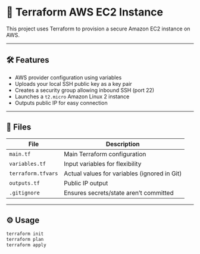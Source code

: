 # 🚀 Terraform AWS EC2 Instance

This project uses Terraform to provision a secure Amazon EC2 instance on AWS.

---

## 🛠️ Features

- AWS provider configuration using variables
- Uploads your local SSH public key as a key pair
- Creates a security group allowing inbound SSH (port 22)
- Launches a `t2.micro` Amazon Linux 2 instance
- Outputs public IP for easy connection

---

## 🧾 Files

| File              | Description                         |
|-------------------|-------------------------------------|
| `main.tf`         | Main Terraform configuration        |
| `variables.tf`    | Input variables for flexibility     |
| `terraform.tfvars`| Actual values for variables (ignored in Git) |
| `outputs.tf`      | Public IP output                    |
| `.gitignore`      | Ensures secrets/state aren’t committed |

---

## ⚙️ Usage

```bash
terraform init
terraform plan
terraform apply
